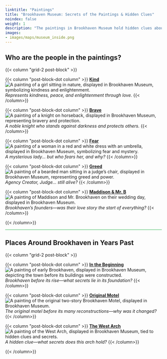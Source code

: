 ```yaml
---
linktitle: "Paintings"
title: "Brookhaven Museum: Secrets of the Paintings & Hidden Clues"
noindex: false
weight: 1
description: "The paintings in Brookhaven Museum hold hidden clues about the town’s past. Discover the mysterious figures, symbols, and locations depicted in each artwork."
images: 
- images/maps/museum_inside.png
---
```

## Who are the people in the paintings?

{{< column "grid-2 post-block" >}}

{{< column "post-block-dot column" >}}
[**Kind**](/casebook/museum/paintings/kind/)
![A painting of a girl sitting in nature, displayed in Brookhaven Museum, symbolizing kindness and enlightenment.](/images/bh/museum_kind.webp?height=100px) 
*Represents kindness, peace, and enlightenment through love.*
{{< /column>}}

{{< column "post-block-dot column" >}}
[**Brave**](/casebook/museum/paintings/knight/)
![A painting of a knight on horseback, displayed in Brookhaven Museum, representing bravery and protection.](/images/bh/museum_brave.webp?height=100px) 
*A noble knight who stands against darkness and protects others.*
{{< /column>}}

{{< column "post-block-dot column" >}}
[**Fear**](/casebook/museum/paintings/fear/)
![A painting of a woman in a red and white dress with an umbrella, displayed in Brookhaven Museum, symbolizing fear and mystery.](/images/bh/museum_fear.webp?height=100px) 
*A mysterious lady... but who fears her, and why?*
{{< /column>}}

{{< column "post-block-dot column" >}}
[**Greed**](/casebook/museum/paintings/greed/)
![A painting of a bearded man sitting in a judge’s chair, displayed in Brookhaven Museum, representing greed and power.](/images/bh/museum_greed.webp?height=100px) 
*Agency Creator, Judge... _still alive_?*
{{< /column>}}

{{< column "post-block-dot column" >}}
[**Maddison & Mr. B**](/casebook/museum/paintings/maddison_mrb/)
![A painting of Maddison and Mr. Brookhaven on their wedding day, displayed in Brookhaven Museum.](/images/bh/museum_madison_&_mrb.webp?height=100px) 
*Brookhaven’s founders—was their love story the start of everything?*
{{< /column>}}

{{< /column>}}


<hr style="background-color: #28b44c" size=8>

## Places Around Brookhaven in Years Past

{{< column "grid-2 post-block" >}}

{{< column "post-block-dot column" >}}
[**In the Beginning**](/casebook/museum/paintings/beginnings/)
![A painting of early Brookhaven, displayed in Brookhaven Museum, depicting the town before its buildings were constructed.](/images/bh/museum_brookhaven_beginnings.webp?height=100px) 
*Brookhaven before its rise—what secrets lie in its foundation?*
{{< /column>}}

{{< column "post-block-dot column" >}}
[**Original Motel**](/casebook/museum/paintings/original_motel/)
![A painting of the original two-story Brookhaven Motel, displayed in Brookhaven Museum.](/images/bh/museum_original_motel.webp?height=100px) 
*The original motel before its many reconstructions—why was it changed?*
{{< /column>}}

{{< column "post-block-dot column" >}}
[**The West Arch**](/casebook/museum/paintings/arch/)
![A painting of the West Arch, displayed in Brookhaven Museum, tied to hidden clues and secrets.](/images/bh/museum_arch_clue.webp?height=100px) 
*A hidden clue—what secrets does this arch hold?*
{{< /column>}}

{{< /column>}}

